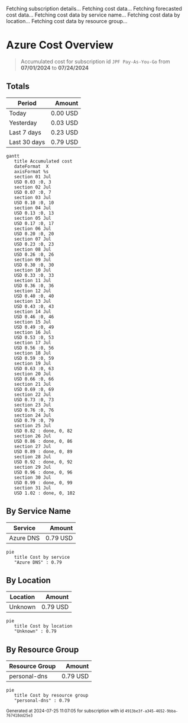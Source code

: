 Fetching subscription details...
Fetching cost data...
Fetching forecasted cost data...
Fetching cost data by service name...
Fetching cost data by location...
Fetching cost data by resource group...
# Azure Cost Overview

> Accumulated cost for subscription id `JPF Pay-As-You-Go` from **07/01/2024** to **07/24/2024**

## Totals

|Period|Amount|
|---|---:|
|Today|0.00 USD|
|Yesterday|0.03 USD|
|Last 7 days|0.23 USD|
|Last 30 days|0.79 USD|

```mermaid
gantt
   title Accumulated cost
   dateFormat  X
   axisFormat %s
   section 01 Jul
   USD 0.03 :0, 3
   section 02 Jul
   USD 0.07 :0, 7
   section 03 Jul
   USD 0.10 :0, 10
   section 04 Jul
   USD 0.13 :0, 13
   section 05 Jul
   USD 0.17 :0, 17
   section 06 Jul
   USD 0.20 :0, 20
   section 07 Jul
   USD 0.23 :0, 23
   section 08 Jul
   USD 0.26 :0, 26
   section 09 Jul
   USD 0.30 :0, 30
   section 10 Jul
   USD 0.33 :0, 33
   section 11 Jul
   USD 0.36 :0, 36
   section 12 Jul
   USD 0.40 :0, 40
   section 13 Jul
   USD 0.43 :0, 43
   section 14 Jul
   USD 0.46 :0, 46
   section 15 Jul
   USD 0.49 :0, 49
   section 16 Jul
   USD 0.53 :0, 53
   section 17 Jul
   USD 0.56 :0, 56
   section 18 Jul
   USD 0.59 :0, 59
   section 19 Jul
   USD 0.63 :0, 63
   section 20 Jul
   USD 0.66 :0, 66
   section 21 Jul
   USD 0.69 :0, 69
   section 22 Jul
   USD 0.73 :0, 73
   section 23 Jul
   USD 0.76 :0, 76
   section 24 Jul
   USD 0.79 :0, 79
   section 25 Jul
   USD 0.82 : done, 0, 82
   section 26 Jul
   USD 0.86 : done, 0, 86
   section 27 Jul
   USD 0.89 : done, 0, 89
   section 28 Jul
   USD 0.92 : done, 0, 92
   section 29 Jul
   USD 0.96 : done, 0, 96
   section 30 Jul
   USD 0.99 : done, 0, 99
   section 31 Jul
   USD 1.02 : done, 0, 102
```

## By Service Name

|Service|Amount|
|---|---:|
|Azure DNS|0.79 USD|

```mermaid
pie
   title Cost by service
   "Azure DNS" : 0.79
```

## By Location

|Location|Amount|
|---|---:|
|Unknown|0.79 USD|

```mermaid
pie
   title Cost by location
   "Unknown" : 0.79
```

## By Resource Group

|Resource Group|Amount|
|---|---:|
|personal-dns|0.79 USD|

```mermaid
pie
   title Cost by resource group
   "personal-dns" : 0.79
```

<sup>Generated at 2024-07-25 11:07:05 for subscription with id `4913be3f-a345-4652-9bba-767418dd25e3`</sup>
